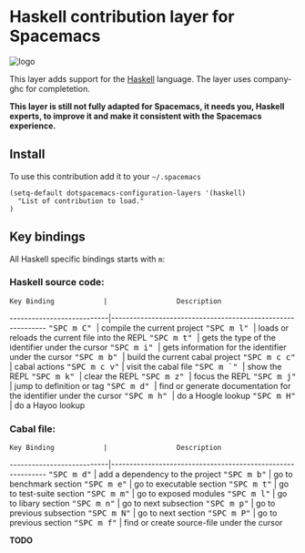 # Haskell contribution layer for Spacemacs

![logo](haskell.png)

This layer adds support for the [Haskell][] language.
The layer uses company-ghc for completetion.

**This layer is still not fully adapted for Spacemacs, it needs you, Haskell experts, to
improve it and make it consistent with the Spacemacs experience.**

## Install

To use this contribution add it to your `~/.spacemacs`

```elisp
(setq-default dotspacemacs-configuration-layers '(haskell)
  "List of contribution to load."
)
```

## Key bindings

All Haskell specific bindings starts with `m`:

### Haskell source code:

    Key Binding            |                 Description
---------------------------|------------------------------------------------------------
<kbd> "SPC m C" </kbd>     | compile the current project
<kbd> "SPC m l" </kbd>     | loads or reloads the current file into the REPL
<kbd> "SPC m t" </kbd>     | gets the type of the identifier under the cursor
<kbd> "SPC m i" </kbd>     | gets information for the identifier under the cursor
<kbd> "SPC m b" </kbd>     | build the current cabal project 
<kbd> "SPC m c c"</kbd>    | cabal actions
<kbd> "SPC m c v"</kbd>    | visit the cabal file
<kbd> "SPC m `" </kbd>     | show the REPL
<kbd> "SPC m k" </kbd>     | clear the REPL
<kbd> "SPC m z" </kbd>     | focus the REPL
<kbd> "SPC m j" </kbd>     | jump to definition or tag
<kbd> "SPC m d" </kbd>     | find or generate documentation for the identifier under the cursor
<kbd> "SPC m h" </kbd>     | do a Hoogle lookup
<kbd> "SPC m H" </kbd>     | do a Hayoo lookup

### Cabal file:

    Key Binding            |                 Description
---------------------------|------------------------------------------------------------
<kbd>"SPC m d"</kbd>       | add a dependency to the project
<kbd>"SPC m b"</kbd>       | go to benchmark section
<kbd>"SPC m e"</kbd>       | go to executable section
<kbd>"SPC m t"</kbd>       | go to test-suite section
<kbd>"SPC m m"</kbd>       | go to exposed modules
<kbd>"SPC m l"</kbd>       | go to libary section
<kbd>"SPC m n"</kbd>       | go to next subsection
<kbd>"SPC m p"</kbd>       | go to previous subsection
<kbd>"SPC m N"</kbd>       | go to next section
<kbd>"SPC m P"</kbd>       | go to previous section
<kbd>"SPC m f"</kbd>       | find or create source-file under the cursor

**TODO**

[Haskell]: https://www.haskell.org/
